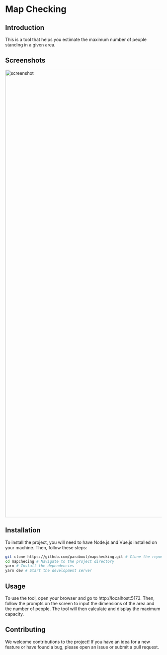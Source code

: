 # Map Checking

## Introduction

This is a tool that helps you estimate the maximum number of people standing in a given area.

## Screenshots

<img width="1436" alt="screenshot" src="https://user-images.githubusercontent.com/10114716/208234291-6de08560-40a7-4750-bef9-ab16a9bebcd7.png">

## Installation

To install the project, you will need to have Node.js and Vue.js installed on your machine. Then, follow these steps:

```bash
git clone https://github.com/paraboul/mapchecking.git # Clone the repository
cd mapchecing # Navigate to the project directory
yarn # Install the dependencies
yarn dev # Start the development server
```

## Usage

To use the tool, open your browser and go to http://localhost:5173. Then, follow the prompts on the screen to input the dimensions of the area and the number of people. The tool will then calculate and display the maximum capacity.

## Contributing

We welcome contributions to the project! If you have an idea for a new feature or have found a bug, please open an issue or submit a pull request.
